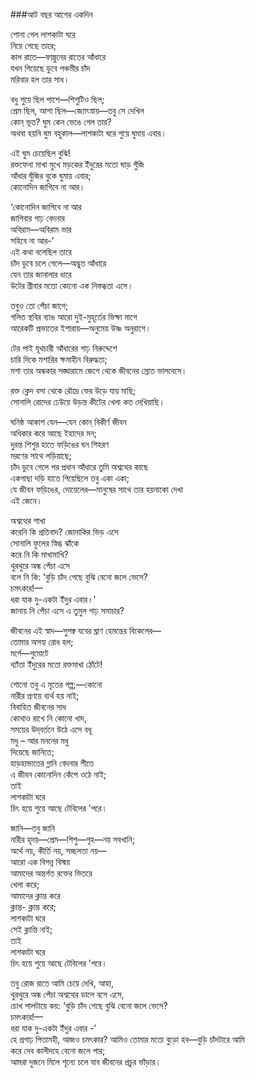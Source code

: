 ###আট বছর আগের একদিন

শোনা গেল লাশকাটা ঘরে  
নিয়ে গেছে তারে;  
কাল রাতে—ফাল্গুনের রাতের আঁধারে   
যখন গিয়েছে ডুবে পঞ্চমীর চাঁদ  
মরিবার হল তার সাধ।  

বধু শুয়ে ছিল পাশে—শিশুটিও ছিল;  
প্রেম ছিল, আশা ছিল—জ্যোৎস্নায়—তবু সে দেখিল  
কোন্‌ ভূত? ঘুম কেন ভেঙে গেল তার?  
অথবা হয়নি ঘুম বহুকাল—লাশকাটা ঘরে শুয়ে ঘুমায় এবার।  

এই ঘুম চেয়েছিল বুঝি!  
রক্তফেনা মাখা মুখে মড়কের ইঁদুরের মতো ঘাড় গুঁজি  
আঁধার ঘুঁজির বুকে ঘুমায় এবার;  
কোনোদিন জাগিবে না আর।  

‘কোনোদিন জাগিবে না আর  
জাগিবার গাঢ় বেদনার  
অবিরাম—অবিরাম ভার  
সহিবে না আর-’  
এই কথা বলেছিল তারে  
চাঁদ ডুবে চলে গেলে—অদ্ভুত আঁধারে  
যেন তার জানালার ধারে  
উটের গ্রীবার মতো কোনো এক নিস্তব্ধতা এসে।  

তবুও তো পেঁচা জাগে;  
গলিত স্থবির ব্যাঙ আরো দুই-মুহূর্তের ভিক্ষা মাগে  
আরেকটি প্রভাতের ইশারায়—অনুমেয় উষ্ণ অনুরাগে।  

টের পাই যূথচারী আঁধারের গাঢ় নিরুদ্দেশে  
চারি দিকে মশারির ক্ষমাহীন বিরুদ্ধতা;  
মশা তার অন্ধকার সঙ্ঘারামে জেগে থেকে জীবনের স্রোত ভালবেসে।  

রক্ত ক্লেদ বসা থেকে রৌদ্রে ফের উড়ে যায় মাছি;  
সোনালি রোদের ঢেউয়ে উড়ন্ত কীটের খেলা কত দেখিয়াছি।  

ঘনিষ্ঠ আকাশ যেন—যেন কোন্‌ বিকীর্ণ জীবন  
অধিকার করে আছে ইহাদের মন;  
দুরন্ত শিশুর হাতে ফড়িঙের ঘন শিহরণ  
মরণের সাথে লড়িয়াছে;  
চাঁদ ডুবে গেলে পর প্রধান আঁধারে তুমি অশ্বত্থের কাছে  
একগাছা দড়ি হাতে গিয়েছিলে তবু একা একা;  
যে জীবন ফড়িঙের, দোয়েলের—মানুষের সাথে তার হয়নাকো দেখা  
এই জেনে।  

অশ্বত্থের শাখা  
করেনি কি প্রতিবাদ? জোনাকির ভিড় এসে  
সোনালি ফুলের স্নিগ্ধ ঝাঁকে  
করে নি কি মাখামাখি?  
থুরথুরে অন্ধ পেঁচা এসে  
বলে নি কি: ‘বুড়ি চাঁদ গেছে বুঝি বেনো জলে ভেসে?  
চমৎকার!—  
ধরা যাক দু-একটা ইঁদুর এবার।’  
জানায় নি পেঁচা এসে এ তুমুল গাঢ় সমাচার?

জীবনের এই স্বাদ—সুপক্ব যবের ঘ্রাণ হেমন্তের বিকেলের—  
তোমার অসহ্য রোধ হল;  
মর্গে—গুমোটে  
থ্যাঁতা ইঁদুরের মতো রক্তমাখা ঠোঁটে!  

শোনো 
তবু এ মৃতের গল্প;—কোনো  
নারীর প্রণয়ে ব্যর্থ হয় নাই;  
বিবাহিত জীবনের সাধ  
কোথাও রাখে নি কোনো খাদ,  
সময়ের উদ্‌বর্তনে উঠে এসে বধূ  
মধু – আর মননের মধু  
দিয়েছে জানিতে;  
হাড়হাভাতের গ্লানি বেদনার শীতে  
এ জীবন কোনোদিন কেঁপে ওঠে নাই;  
তাই   
লাশকাটা ঘরে    
চিৎ হয়ে শুয়ে আছে টেবিলের 'পরে।  

জানি—তবু জানি  
নারীর হৃদয়—প্রেম—শিশু—গৃহ—নয় সবখানি;  
অর্থে নয়, কীর্তি নয়, সচ্ছলতা নয়—  
আরো এক বিপন্ন বিস্ময়  
আমাদের অন্তর্গত রক্তের ভিতরে  
খেলা করে;  
আমাদের ক্লান্ত করে  
ক্লান্ত- ক্লান্ত করে;  
লাশকাটা ঘরে  
সেই ক্লান্তি নাই;  
তাই   
লাশকাটা ঘরে  
চিৎ হয়ে শুয়ে আছে টেবিলের 'পরে।  

তবু রোজ রাতে আমি চেয়ে দেখি, আহা,  
থুরথুরে অন্ধ পেঁচা অশ্বত্থের ডালে বসে এসে,  
চোখ পালটায়ে কয়: ‘বুড়ি চাঁদ গেছে বুঝি বেনো জলে ভেসে?  
চমৎকার!—  
ধরা যাক দু-একটা ইঁদুর এবার -’  
হে প্রগাঢ় পিতামহী, আজও চমৎকার?
আমিও তোমার মতো বুড়ো হব—বুড়ি চাঁদটারে আমি  
করে দেব কালীদহে বেনো জলে পার;  
আমরা দুজনে মিলে শূন্যে চলে যাব জীবনের প্রচুর ভাঁড়ার।  

